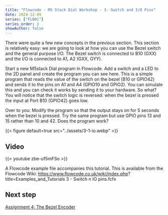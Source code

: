 ```yaml
---
title: "Flowcode - M5 Stack Dial Workshop - 3. Switch and I/O Pins"
date: 2024-12-09
series: ["FL001"]
series_order: 3
showAuthor: false
---
```


There were quite a few new concepts in the previous section.
This section is relatively easy: we are going to look at how you
can use the Bezel switch and the general purpose I/O.
The Bezel switch is connected to B10 (GXX) and the I/O is
connected to A1, A2 (GXX, GYY).


Start a new M5stack Dial program in Flowcode.
Add a switch and a LED to the 2D panel and create the
program you can see here.
This is a simple program that reads the value of the switch on
the bezel (B10 or GPIO42) and sends it to the pins on A1 and
A4 (GPIO10 and GPIO2). You can simulate this and you can
check it works by sending it to your hardware.
So what?
You will notice that the switch logic is reversed: when the bezel
is pressed the input at Port B10 (GPIO42) goes low.


Over to you:
Modify the program so that the output stays on for 5 seconds
when the bezel is pressed.
Try the same program but use GPIO pins 13 and 15 rather than
10 and 42. Does the program work?

{{< figure
    default=true
    src="../assets/3-1-io.webp"
    >}}



## Video

{{< youtube zbe-uf5mFSo >}}


A Flowcode example file accompanies this tutorial. This is
available from the Flowcode Wiki:
https://www.flowcode.co.uk/wiki/index.php?
title=Examples_and_Tutorials
3 - Switch n IO pins.fcfx

## Next step

[Assignment 4: The Bezel Encoder](../04-the-bezel-encoder)
